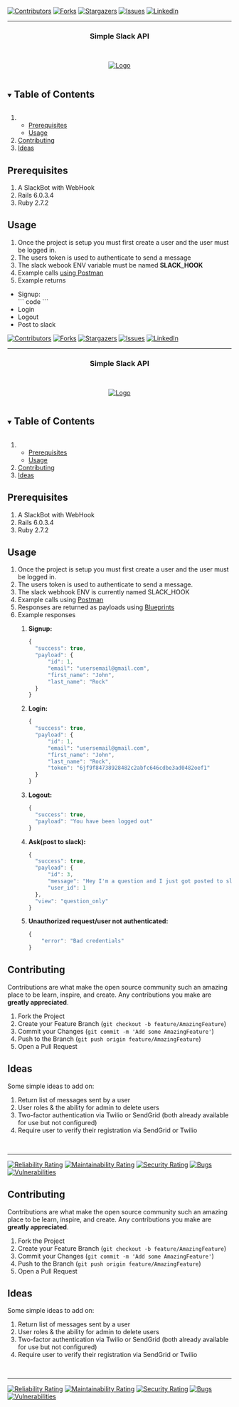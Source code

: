 [![Contributors][contributors-shield]][contributors-url]
[![Forks][forks-shield]][forks-url]
[![Stargazers][stars-shield]][stars-url]
[![Issues][issues-shield]][issues-url]
[![LinkedIn][linkedin-shield]][linkedin-url]
<br><hr>


  <h3 align="center">Simple Slack API</h3>


<br />
<p align="center">
  <a href="https://github.com/leehodges/simple_slack_api">
    <img src="storage/logo.png" alt="Logo">
  </a>

<!-- TABLE OF CONTENTS -->
<details open="open">
  <summary><h2 style="display: inline-block">Table of Contents</h2></summary>
  <ol>
    <li>
      <ul>
        <li><a href="#prerequisites">Prerequisites</a></li>
        <li><a href="#usage">Usage</a></li>
      </ul>
    </li>
    <li><a href="#contributing">Contributing</a></li>
    <li><a href="#ideas">Ideas</a></li>
  </ol>
</details>




## Prerequisites

1. A SlackBot with WebHook
2. Rails 6.0.3.4
3. Ruby 2.7.2



## Usage
1. Once the project is setup you must first create a user and the user must be logged in.
2. The users token is used to authenticate to send a message
3. The slack webook ENV variable must be named **SLACK_HOOK**
4. Example calls <a href="https://documenter.getpostman.com/view/6696508/TVsrEUJs">using Postman</a>
5. Example returns
<ul>
  <li>Signup:</li>
  ``` code ```
  <li>Login</li>
  <li>Logout</li>
  <li>Post to slack</li>
</ul>
   
[![Contributors][contributors-shield]][contributors-url]
[![Forks][forks-shield]][forks-url]
[![Stargazers][stars-shield]][stars-url]
[![Issues][issues-shield]][issues-url]
[![LinkedIn][linkedin-shield]][linkedin-url]
<br><hr>


  <h3 align="center">Simple Slack API</h3>


<br />
<p align="center">
  <a href="https://github.com/leehodges/simple_slack_api">
    <img src="storage/logo.png" alt="Logo">
  </a>

<!-- TABLE OF CONTENTS -->
<details open="open">
  <summary><h2 style="display: inline-block">Table of Contents</h2></summary>
  <ol>
    <li>
      <ul>
        <li><a href="#prerequisites">Prerequisites</a></li>
        <li><a href="#usage">Usage</a></li>
      </ul>
    </li>
    <li><a href="#contributing">Contributing</a></li>
    <li><a href="#ideas">Ideas</a></li>
  </ol>
</details>




## Prerequisites

1. A SlackBot with WebHook
2. Rails 6.0.3.4
3. Ruby 2.7.2



## Usage
<ol>
<li> Once the project is setup you must first create a user and the user must be logged in.</li>
<li> The users token is used to authenticate to send a message.</li>
<li> The slack webhook ENV is currently named SLACK_HOOK </li>
<li> Example calls using <a href="https://documenter.getpostman.com/view/6696508/TVsrEUJs">Postman</a></li>
<li> Responses are returned as payloads using <a href="https://github.com/procore/blueprinter">Blueprints</a></li>
<li> Example responses</li>
<ol>
  
  **<li>Signup:</li>**
  
  ```javascript
  {
    "success": true,
    "payload": {
        "id": 1,
        "email": "usersemail@gmail.com",
        "first_name": "John",
        "last_name": "Rock"
    }
}
```
  
  **<li>Login:</li>**
  
  ```javascript
{
    "success": true,
    "payload": {
        "id": 1,
        "email": "usersemail@gmail.com",
        "first_name": "John",
        "last_name": "Rock",
        "token": "6jf9f84738928482c2abfc646cdbe3ad0482oef1"
    }
}
```
  
  **<li>Logout:</li>**
  
  ```javascript
  {
    "success": true,
    "payload": "You have been logged out"
}
```

  **<li>Ask(post to slack):</li>**
  
  ```javascript
  {
    "success": true,
    "payload": {
        "id": 3,
        "message": "Hey I'm a question and I just got posted to slack via Simple Slack API \",
        "user_id": 1
    },
    "view": "question_only"
}
```

**<li>Unauthorized request/user not authenticated:</li>**

```javascript
{
    "error": "Bad credentials"
}
```

</ol>
</ol>
   

## Contributing

Contributions are what make the open source community such an amazing place to be learn, inspire, and create. Any contributions you make are **greatly appreciated**.

1. Fork the Project
2. Create your Feature Branch (`git checkout -b feature/AmazingFeature`)
3. Commit your Changes (`git commit -m 'Add some AmazingFeature'`)
4. Push to the Branch (`git push origin feature/AmazingFeature`)
5. Open a Pull Request


## Ideas

Some simple ideas to add on:

1. Return list of messages sent by a user
2. User roles & the ability for admin to delete users
3. Two-factor authentication via Twilio or SendGrid (both already available for use but not configured)
4. Require user to verify their registration via SendGrid or Twilio
<br>
<hr>


[![Reliability Rating](https://sonarcloud.io/api/project_badges/measure?project=leehodges_simple_slack_api&metric=reliability_rating)](https://sonarcloud.io/dashboard?id=leehodges_simple_slack_api) 
[![Maintainability Rating](https://sonarcloud.io/api/project_badges/measure?project=leehodges_simple_slack_api&metric=sqale_rating)](https://sonarcloud.io/dashboard?id=leehodges_simple_slack_api) 
[![Security Rating](https://sonarcloud.io/api/project_badges/measure?project=leehodges_simple_slack_api&metric=security_rating)](https://sonarcloud.io/dashboard?id=leehodges_simple_slack_api) 
[![Bugs](https://sonarcloud.io/api/project_badges/measure?project=leehodges_simple_slack_api&metric=bugs)](https://sonarcloud.io/dashboard?id=leehodges_simple_slack_api) 
[![Vulnerabilities](https://sonarcloud.io/api/project_badges/measure?project=leehodges_simple_slack_api&metric=vulnerabilities)](https://sonarcloud.io/dashboard?id=leehodges_simple_slack_api)



<!-- MARKDOWN LINKS & IMAGES -->
<!-- https://www.markdownguide.org/basic-syntax/#reference-style-links -->

[contributors-shield]: https://img.shields.io/github/contributors/leehodges/simple_slack_api.svg?style=for-the-badge
[contributors-url]: https://github.com/leehodges/simple_slack-api/graphs/contributors
[forks-shield]: https://img.shields.io/github/forks/leehodges/simple_slack_api.svg?style=for-the-badge
[forks-url]: https://github.com/leehodges/simple_slack_api/network/members
[stars-shield]: https://img.shields.io/github/stars/leehodges/simple_slack_api.svg?style=for-the-badge
[stars-url]: https://github.com/leehodges/simple_slack_api/stargazers
[issues-shield]: https://img.shields.io/github/issues/leehodges/simple_slack_api.svg?style=for-the-badge
[issues-url]: https://github.com/leehodges/simple_slack_api/issues
[linkedin-shield]: https://img.shields.io/badge/-LinkedIn-black.svg?style=for-the-badge&logo=linkedin&colorB=555
[linkedin-url]: https://linkedin.com/in/leehodges
[product-screenshot]: images/screenshot.png


## Contributing

Contributions are what make the open source community such an amazing place to be learn, inspire, and create. Any contributions you make are **greatly appreciated**.

1. Fork the Project
2. Create your Feature Branch (`git checkout -b feature/AmazingFeature`)
3. Commit your Changes (`git commit -m 'Add some AmazingFeature'`)
4. Push to the Branch (`git push origin feature/AmazingFeature`)
5. Open a Pull Request


## Ideas

Some simple ideas to add on:

1. Return list of messages sent by a user
2. User roles & the ability for admin to delete users
3. Two-factor authentication via Twilio or SendGrid (both already available for use but not configured)
4. Require user to verify their registration via SendGrid or Twilio
<br>
<hr>


[![Reliability Rating](https://sonarcloud.io/api/project_badges/measure?project=leehodges_simple_slack_api&metric=reliability_rating)](https://sonarcloud.io/dashboard?id=leehodges_simple_slack_api) 
[![Maintainability Rating](https://sonarcloud.io/api/project_badges/measure?project=leehodges_simple_slack_api&metric=sqale_rating)](https://sonarcloud.io/dashboard?id=leehodges_simple_slack_api) 
[![Security Rating](https://sonarcloud.io/api/project_badges/measure?project=leehodges_simple_slack_api&metric=security_rating)](https://sonarcloud.io/dashboard?id=leehodges_simple_slack_api) 
[![Bugs](https://sonarcloud.io/api/project_badges/measure?project=leehodges_simple_slack_api&metric=bugs)](https://sonarcloud.io/dashboard?id=leehodges_simple_slack_api) 
[![Vulnerabilities](https://sonarcloud.io/api/project_badges/measure?project=leehodges_simple_slack_api&metric=vulnerabilities)](https://sonarcloud.io/dashboard?id=leehodges_simple_slack_api)



<!-- MARKDOWN LINKS & IMAGES -->
<!-- https://www.markdownguide.org/basic-syntax/#reference-style-links -->

[contributors-shield]: https://img.shields.io/github/contributors/leehodges/simple_slack_api.svg?style=for-the-badge
[contributors-url]: https://github.com/leehodges/simple_slack-api/graphs/contributors
[forks-shield]: https://img.shields.io/github/forks/leehodges/simple_slack_api.svg?style=for-the-badge
[forks-url]: https://github.com/leehodges/simple_slack_api/network/members
[stars-shield]: https://img.shields.io/github/stars/leehodges/simple_slack_api.svg?style=for-the-badge
[stars-url]: https://github.com/leehodges/simple_slack_api/stargazers
[issues-shield]: https://img.shields.io/github/issues/leehodges/simple_slack_api.svg?style=for-the-badge
[issues-url]: https://github.com/leehodges/simple_slack_api/issues
[linkedin-shield]: https://img.shields.io/badge/-LinkedIn-black.svg?style=for-the-badge&logo=linkedin&colorB=555
[linkedin-url]: https://linkedin.com/in/leehodges
[product-screenshot]: images/screenshot.png
